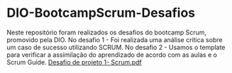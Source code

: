 # DIO-BootcampScrum-Desafios

Neste repositório foram realizados os desafios do bootcamp Scrum, promovido pela DIO.
No desafio 1 - Foi realizada uma análise crítica sobre um caso de sucesso utilizando SCRUM.
No desafio 2 - Usamos o template para verificar a assimilação do aprendizado de acordo com as aulas e o Scrum Guide.
[Desafio de projeto 1- Scrum.pdf](https://github.com/kmlima85/DIO-BootcampScrum-Desafios/files/9913738/Desafio.de.projeto.1-.Scrum.pdf)
